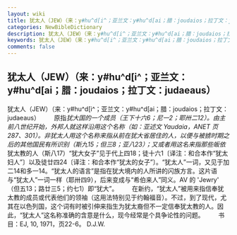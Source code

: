 ```yaml
---
layout: wiki
title: 犹太人（JEW）（来：y#hu^d[i^；亚兰文：y#hu^d[ai；腊：joudaios；拉丁文：judaeaus）
categories: NewBibleDictionary
description: 犹太人（JEW）（来：y#hu^d[i^；亚兰文：y#hu^d[ai；腊：joudaios；拉丁文：judaeaus）
keywords: 犹太人（JEW）（来：y#hu^d[i^；亚兰文：y#hu^d[ai；腊：joudaios；拉丁文：judaeaus）
comments: false
---
```


## 犹太人（JEW）（来：y#hu^d[i^；亚兰文：y#hu^d[ai；腊：joudaios；拉丁文：judaeaus）



犹太人（JEW）（来：y#hu^d[i^；亚兰文：y#hu^d[ai；腊：joudaios；拉丁文：judaeaus）
　　原指*犹大国的一个成员（王下十六6；尼一2；耶卅二12）。由主前八世纪开始，外邦人就这样沿用这个名称（如：亚述文 Yaudaia，ANET 页287、301）。非犹太人用这个名称来指从前在犹大省居住的人，以便与被掳时期之后的其他国民有所识别（斯九15；但三8；亚八23）；又或者用这名来指那些皈依*犹太教的人（斯八17）“犹大女子”见于代上四18；徒十六1〔译注：和合本作“犹太妇人”〕以及徒廿四24〔译注：和合本作“犹太的女子”〕。“犹太人”一词，又见于加二14和多一14。“犹太人的语言”是指在犹大境内的人所讲的闪族方言。这片语与“犹太人”一词一样（耶卅四9），后来变成与“希伯来人”同义。AV 的 'Jewry' （但五13；路廿三5；约七1）即“犹大”。
　　在新约，“犹太人”被用来指信奉犹太教的成员或代表他们的领袖（这用法特别见于约翰福音）。不过，到了现代，尤其在以色列国，这个词有时被引伸来指生为犹太裔但不一定信奉犹太教的人。因此，“犹太人”这名称准确的含意是什么，现今经常是个具争论性的问题。
　　书目：EJ,
10, 1971，页22-6。
D.J.W.




